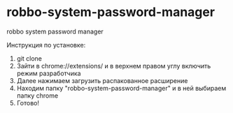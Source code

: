 # robbo-system-password-manager
robbo system password manager

Инструкция по установке:
1. git clone
2. Зайти в chrome://extensions/ и в верхнем правом углу включить режим разработчика
3. Далее нажимаем загрузить распакованное расширение 
4. Находим папку "robbo-system-password-manager" и в ней выбираем папку chrome
5. Готово!